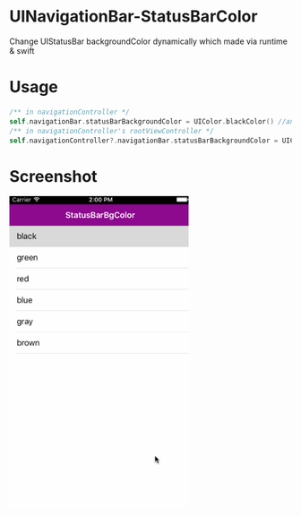 # UINavigationBar-StatusBarColor

Change UIStatusBar backgroundColor dynamically which made via runtime &amp; swift

# Usage

```swift
/** in navigationController */
self.navigationBar.statusBarBackgroundColor = UIColor.blackColor() //any color you want
/** in navigationController's rootViewController */
self.navigationController?.navigationBar.statusBarBackgroundColor = UIColor.brownColor //any color you want
```
# Screenshot

<img src="screenshot.gif" width=320>




